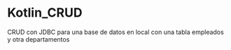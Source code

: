 # Kotlin_CRUD
CRUD con JDBC para una base de datos en local con una tabla empleados y otra departamentos
